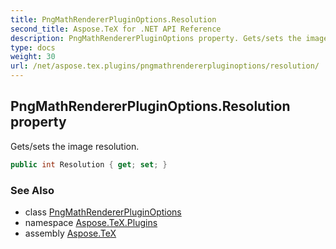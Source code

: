 ```yaml
---
title: PngMathRendererPluginOptions.Resolution
second_title: Aspose.TeX for .NET API Reference
description: PngMathRendererPluginOptions property. Gets/sets the image resolution
type: docs
weight: 30
url: /net/aspose.tex.plugins/pngmathrendererpluginoptions/resolution/
---
```

## PngMathRendererPluginOptions.Resolution property

Gets/sets the image resolution.

```csharp
public int Resolution { get; set; }
```

### See Also

* class [PngMathRendererPluginOptions](../)
* namespace [Aspose.TeX.Plugins](../../pngmathrendererpluginoptions/)
* assembly [Aspose.TeX](../../../)


